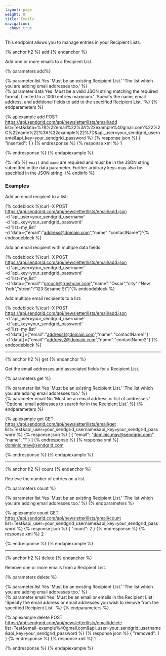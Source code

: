 ```yaml
---
layout: page
weight: 0
title: Emails
navigation:
  show: true
---
```


This endpoint allows you to manage entries in your Recipient Lists.

{% anchor h2 %}
add 
{% endanchor %}

Add one or more emails to a Recipient List.

{% parameters add%} 
  
  {% parameter list Yes 'Must be an existing Recipient List.' 'The list which you are adding email addresses too.' %}  
  {% parameter data Yes 'Must be a valid JSON string matching the required format. Limited to a 1000 entries maximum.' 'Specify the name, email address, and additional fields to add to the specified Recipient List.' %}
{% endparameters %}

{% apiexample add POST https://api.sendgrid.com/api/newsletter/lists/email/add list=Test&data=%7B%22email%22%3A%22example%40gmail.com%22%2C%22name%22%3A%22example%22%7D&api_user=your_sendgrid_username&api_key=your_sendgrid_password %}
  {% response json %}
{
  "inserted": 1
}
  {% endresponse %}
  {% response xml %}
<result>
   <inserted>1</inserted>
</result>

  {% endresponse %}
{% endapiexample %}

{% info %}
<code>email</code> and <code>name</code> are required and <em>must</em> be in the JSON string submitted in the data parameter. Further arbitrary keys may also be specified in the JSON string.
{% endinfo %}

### Examples

Add an email recipient to a list:

{% codeblock %}curl -X POST https://api.sendgrid.com/api/newsletter/lists/email/add.json \
     -d 'api_user=your_sendgrid_username' \
     -d 'api_key=your_sendgrid_password' \
     -d 'list=my_list' \
     -d 'data={"email":"address@domain.com","name":"contactName"}'{% endcodeblock %}

Add an email recipient with multiple data fields:

{% codeblock %}curl -X POST https://api.sendgrid.com/api/newsletter/lists/email/add.json \
     -d 'api_user=your_sendgrid_username' \
     -d 'api_key=your_sendgrid_password' \
     -d 'list=my_list' \
     -d 'data={"email":"grouch@trashcan.com","name":"Oscar","city":"New York","street":"123 Sesame St"}'{% endcodeblock %}

Add multiple email recipients to a list:

{% codeblock %}curl -X POST https://api.sendgrid.com/api/newsletter/lists/email/add.json \
     -d 'api_user=your_sendgrid_username' \
     -d 'api_key=your_sendgrid_password' \
     -d 'list=my_list' \
     -d 'data[]={"email":"address1@domain.com","name":"contactName1"}' \
     -d 'data[]={"email":"address2@domain.com","name":"contactName2"}'{% endcodeblock %}

* * * * *

{% anchor h2 %}
get 
{% endanchor %}

Get the email addresses and associated fields for a Recipient List.

{% parameters get %} 
  
  {% parameter list Yes 'Must be an existing Recipient List.' 'The list which you are adding email addresses too.' %}  
  {% parameter email No 'Must be an email address or list of addresses.' 'Optional email addresses to search for in the Recipient List.' %}
{% endparameters %}

{% apiexample get GET https://api.sendgrid.com/api/newsletter/lists/email/get list=Test&api_user=your_sendgrid_username&api_key=your_sendgrid_password %}
  {% response json %}
[
  {
    "email": "dominic.may@sendgrid.com",
    "name": ""
  }
]
  {% endresponse %}
  {% response xml %}
<emails>
   <email>
      <email>dominic.may@sendgrid.com</email>
      <name> </name>
   </email>
</emails>

  {% endresponse %}
{% endapiexample %}

* * * * *

{% anchor h2 %}
count 
{% endanchor %}

Retrieve the number of entries on a list.

{% parameters count %} 
  
  {% parameter list Yes 'Must be an existing Recipient List.' 'The list which you are adding email addresses too.' %}
{% endparameters %}

{% apiexample count GET https://api.sendgrid.com/api/newsletter/lists/email/count list=Test&api_user=your_sendgrid_username&api_key=your_sendgrid_password %}
  {% response json %}
{
  "count": 2
}
  {% endresponse %}
  {% response xml %}
<result>
   <count>2</count>
</result>

  {% endresponse %}
{% endapiexample %}

* * * * *

{% anchor h2 %}
delete 
{% endanchor %}

Remove one or more emails from a Recipient List.

{% parameters delete %} 
  
  {% parameter list Yes 'Must be an existing Recipient List.' 'The list which you are adding email addresses too.' %}  
  {% parameter email Yes 'Must be an email or emails in the Recipient List.' 'Specify the email address or email addresses you wish to remove from the specified Recipient List.' %}
{% endparameters %}

{% apiexample delete POST https://api.sendgrid.com/api/newsletter/lists/email/delete list=Test&email=example%40gmail.com&api_user=your_sendgrid_username&api_key=your_sendgrid_password %}
  {% response json %}
{
  "removed": 1
}
  {% endresponse %}
  {% response xml %}
<result>
   <removed>1</removed>
</result>

  {% endresponse %}
{% endapiexample %}

